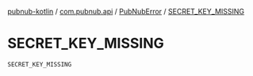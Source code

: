 [pubnub-kotlin](../../index.md) / [com.pubnub.api](../index.md) / [PubNubError](index.md) / [SECRET_KEY_MISSING](./-s-e-c-r-e-t_-k-e-y_-m-i-s-s-i-n-g.md)

# SECRET_KEY_MISSING

`SECRET_KEY_MISSING`
